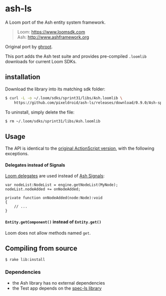 # ash-ls

A Loom port of the Ash entity system framework.

> Loom: https://www.loomsdk.com <br>
> Ash: http://www.ashframework.org

Original port by [ghroot](https://github.com/ghroot/AshLoom).

This port adds the Ash test suite and provides pre-compiled `.loomlib` downloads for current Loom SDKs.


## installation

Download the library into its matching sdk folder:

```bash
$ curl -L -o ~/.loom/sdks/sprint31/libs/Ash.loomlib \
    https://github.com/pixeldroid/ash-ls/releases/download/0.9.0/Ash-sprint31.loomlib
```

To uninstall, simply delete the file:

```bash
$ rm ~/.loom/sdks/sprint31/libs/Ash.loomlib
```


## Usage

The API is identical to the [original ActionScript version](http://www.ashframework.org), with the following exceptions.

#### Delegates instead of Signals

[Loom delegates](http://www.youtube.com/watch?v=h83QPCOldbY) are used instead of [Ash Signals](https://github.com/richardlord/Ash/tree/master/src/ash/signals):

```
var nodeList:NodeList = engine.getNodeList(MyNode);
nodeList.nodeAdded += onNodeAdded;

private function onNodeAdded(node:Node):void
{
	// ...
}
```

#### `Entity.getComponent()` instead of `Entity.get()`

Loom does not allow methods named `get`.


## Compiling from source

```
$ rake lib:install
```

### Dependencies

* the Ash library has no external dependencies
* the Test app depends on the [spec-ls library](https://github.com/pixeldroid/spec-ls)

